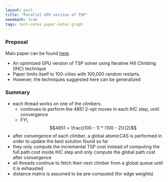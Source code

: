```yaml
---
layout: post
title: "Parallel GPU version of TSP"
needmath: true
tags: tech-notes paper-notes graph
---
```


### Proposal
Main paper can be found [here](https://userweb.cs.txstate.edu/~burtscher/papers/pdpta11b.pdf).

* An optimized GPU version of TSP solver using Iterative Hill Climbing (IHC)
  technique
* Paper limits itself to 100-cities with 100,000 random restarts.
* However, the techniques suggested here can be generalized

### Summary
- each thread works on one of the climbers.
  - continues to perform the 4851 2-opt moves in each IHC step, until convergence
  - FYI, $$4851 = \frac{(100 - 1) * (100 - 2)}{2}$$
- after convergence of each climber, a global atomicCAS is performed in order to
  update the best solution found so far
- they only compute the incremental TSP cost instead of computing the full path
  cost inside IHC step and only compute the global path cost after convergence
- all threads continue to fetch their next climber from a global queue until it
  is exhausted
- distance matrix is assumed to be pre-computed (for edge weights)
